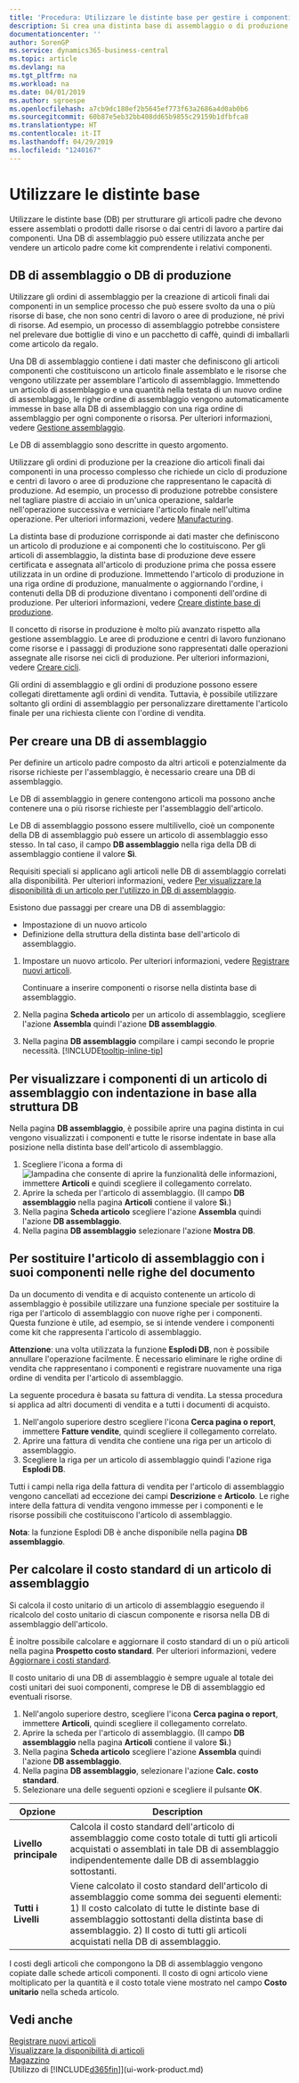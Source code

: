 ```yaml
---
title: 'Procedura: Utilizzare le distinte base per gestire i componenti | Documenti Microsoft'
description: Si crea una distinta base di assemblaggio o di produzione per specificare i componenti o le risorse richieste per un l'articolo che la distinta rappresenta.
documentationcenter: ''
author: SorenGP
ms.service: dynamics365-business-central
ms.topic: article
ms.devlang: na
ms.tgt_pltfrm: na
ms.workload: na
ms.date: 04/01/2019
ms.author: sgroespe
ms.openlocfilehash: a7cb9dc180ef2b5645ef773f63a2686a4d0ab0b6
ms.sourcegitcommit: 60b87e5eb32bb408dd65b9855c29159b1dfbfca8
ms.translationtype: HT
ms.contentlocale: it-IT
ms.lasthandoff: 04/29/2019
ms.locfileid: "1240167"
---
```

# <a name="work-with-bills-of-material"></a>Utilizzare le distinte base
Utilizzare le distinte base (DB) per strutturare gli articoli padre che devono essere assemblati o prodotti dalle risorse o dai centri di lavoro a partire dai componenti. Una DB di assemblaggio può essere utilizzata anche per vendere un articolo padre come kit comprendente i relativi componenti.

## <a name="assembly-boms-or-production-boms"></a>DB di assemblaggio o DB di produzione
Utilizzare gli ordini di assemblaggio per la creazione di articoli finali dai componenti in un semplice processo che può essere svolto da una o più risorse di base, che non sono centri di lavoro o aree di produzione, né privi di risorse. Ad esempio, un processo di assemblaggio potrebbe consistere nel prelevare due bottiglie di vino e un pacchetto di caffè, quindi di imballarli come articolo da regalo.  

Una DB di assemblaggio contiene i dati master che definiscono gli articoli componenti che costituiscono un articolo finale assemblato e le risorse che vengono utilizzate per assemblare l'articolo di assemblaggio. Immettendo un articolo di assemblaggio e una quantità nella testata di un nuovo ordine di assemblaggio, le righe ordine di assemblaggio vengono automaticamente immesse in base alla DB di assemblaggio con una riga ordine di assemblaggio per ogni componente o risorsa. Per ulteriori informazioni, vedere [Gestione assemblaggio](assembly-assemble-items.md).

Le DB di assemblaggio sono descritte in questo argomento.

Utilizzare gli ordini di produzione per la creazione dio articoli finali dai componenti in una processo complesso che richiede un ciclo di produzione e centri di lavoro o aree di produzione che rappresentano le capacità di produzione. Ad esempio, un processo di produzione potrebbe consistere nel tagliare piastre di acciaio in un'unica operazione, saldarle nell'operazione successiva e verniciare l'articolo finale nell'ultima operazione. Per ulteriori informazioni, vedere [Manufacturing](production-manage-manufacturing.md).  

La distinta base di produzione corrisponde ai dati master che definiscono un articolo di produzione e ai componenti che lo costituiscono. Per gli articoli di assemblaggio, la distinta base di produzione deve essere certificata e assegnata all'articolo di produzione prima che possa essere utilizzata in un ordine di produzione. Immettendo l'articolo di produzione in una riga ordine di produzione, manualmente o aggiornando l'ordine, i contenuti della DB di produzione diventano i componenti dell'ordine di produzione. Per ulteriori informazioni, vedere [Creare distinte base di produzione](production-how-to-create-production-boms.md).  

Il concetto di risorse in produzione è molto più avanzato rispetto alla gestione assemblaggio. Le aree di produzione e centri di lavoro funzionano come risorse e i passaggi di produzione sono rappresentati dalle operazioni assegnate alle risorse nei cicli di produzione. Per ulteriori informazioni, vedere [Creare cicli](production-how-to-create-routings.md).

Gli ordini di assemblaggio e gli ordini di produzione possono essere collegati direttamente agli ordini di vendita. Tuttavia, è possibile utilizzare soltanto gli ordini di assemblaggio per personalizzare direttamente l'articolo finale per una richiesta cliente con l'ordine di vendita.

## <a name="to-create-an-assembly-bom"></a>Per creare una DB di assemblaggio
Per definire un articolo padre composto da altri articoli e potenzialmente da risorse richieste per l'assemblaggio, è necessario creare una DB di assemblaggio.  

Le DB di assemblaggio in genere contengono articoli ma possono anche contenere una o più risorse richieste per l'assemblaggio dell'articolo.

Le DB di assemblaggio possono essere multilivello, cioè un componente della DB di assemblaggio può essere un articolo di assemblaggio esso stesso. In tal caso, il campo **DB assemblaggio** nella riga della DB di assemblaggio contiene il valore **Sì**.

Requisiti speciali si applicano agli articoli nelle DB di assemblaggio correlati alla disponibilità. Per ulteriori informazioni, vedere [Per visualizzare la disponibilità di un articolo per l'utilizzo in DB di assemblaggio](inventory-how-availability-overview.md#to-view-the-availability-of-an-item-by-its-use-in-assembly-or-production-boms).

Esistono due passaggi per creare una DB di assemblaggio:
- Impostazione di un nuovo articolo
- Definizione della struttura della distinta base dell'articolo di assemblaggio.

1. Impostare un nuovo articolo. Per ulteriori informazioni, vedere [Registrare nuovi articoli](inventory-how-register-new-items.md).

    Continuare a inserire componenti o risorse nella distinta base di assemblaggio.  
2. Nella pagina **Scheda articolo** per un articolo di assemblaggio, scegliere l'azione **Assembla** quindi l'azione **DB assemblaggio**.
3. Nella pagina **DB assemblaggio** compilare i campi secondo le proprie necessità. [!INCLUDE[tooltip-inline-tip](includes/tooltip-inline-tip_md.md)]

## <a name="to-view-the-components-of-an-assembly-item-indented-according-to-the-bom-structure"></a>Per visualizzare i componenti di un articolo di assemblaggio con indentazione in base alla struttura DB
Nella pagina **DB assemblaggio**, è possibile aprire una pagina distinta in cui vengono visualizzati i componenti e tutte le risorse indentate in base alla posizione nella distinta base dell'articolo di assemblaggio.

1. Scegliere l'icona a forma di ![lampadina che consente di aprire la funzionalità delle informazioni](media/ui-search/search_small.png "Informazioni sull'operazione che si desidera eseguire"), immettere **Articoli** e quindi scegliere il collegamento correlato.
2. Aprire la scheda per l'articolo di assemblaggio. (Il campo **DB assemblaggio** nella pagina **Articoli** contiene il valore **Sì**.)
3. Nella pagina **Scheda articolo** scegliere l'azione **Assembla** quindi l'azione **DB assemblaggio**.
4. Nella pagina **DB assemblaggio** selezionare l'azione **Mostra DB**.

## <a name="to-replace-the-assembly-item-with-its-components-on-document-lines"></a>Per sostituire l'articolo di assemblaggio con i suoi componenti nelle righe del documento
Da un documento di vendita e di acquisto contenente un articolo di assemblaggio è possibile utilizzare una funzione speciale per sostituire la riga per l'articolo di assemblaggio con nuove righe per i componenti. Questa funzione è utile, ad esempio, se si intende vendere i componenti come kit che rappresenta l'articolo di assemblaggio.

**Attenzione**: una volta utilizzata la funzione **Esplodi DB**, non è possibile annullare l'operazione facilmente. È necessario eliminare le righe ordine di vendita che rappresentano i componenti e registrare nuovamente una riga ordine di vendita per l'articolo di assemblaggio.

La seguente procedura è basata su fattura di vendita. La stessa procedura si applica ad altri documenti di vendita e a tutti i documenti di acquisto.

1. Nell'angolo superiore destro scegliere l'icona **Cerca pagina o report**, immettere **Fatture vendite**, quindi scegliere il collegamento correlato.
2. Aprire una fattura di vendita che contiene una riga per un articolo di assemblaggio.
3. Scegliere la riga per un articolo di assemblaggio quindi l'azione riga **Esplodi DB**.

Tutti i campi nella riga della fattura di vendita per l'articolo di assemblaggio vengono cancellati ad eccezione dei campi **Descrizione** e **Articolo**. Le righe intere della fattura di vendita vengono immesse per i componenti e le risorse possibili che costituiscono l'articolo di assemblaggio.

**Nota**: la funzione Esplodi DB è anche disponibile nella pagina **DB assemblaggio**.

## <a name="to-calculate-the-standard-cost-of-an-assembly-item"></a>Per calcolare il costo standard di un articolo di assemblaggio
Si calcola il costo unitario di un articolo di assemblaggio eseguendo il ricalcolo del costo unitario di ciascun componente e risorsa nella DB di assemblaggio dell'articolo.

È inoltre possibile calcolare e aggiornare il costo standard di un o più articoli nella pagina **Prospetto costo standard**. Per ulteriori informazioni, vedere [Aggiornare i costi standard](finance-how-to-update-standard-costs.md).  

Il costo unitario di una DB di assemblaggio è sempre uguale al totale dei costi unitari dei suoi componenti, comprese le DB di assemblaggio ed eventuali risorse.

1. Nell'angolo superiore destro, scegliere l'icona **Cerca pagina o report**, immettere **Articoli**, quindi scegliere il collegamento correlato.
2. Aprire la scheda per l'articolo di assemblaggio. (Il campo **DB assemblaggio** nella pagina **Articoli** contiene il valore **Sì**.)
3. Nella pagina **Scheda articolo** scegliere l'azione **Assembla** quindi l'azione **DB assemblaggio**.
4. Nella pagina **DB assemblaggio**, selezionare l'azione **Calc. costo standard**.
5. Selezionare una delle seguenti opzioni e scegliere il pulsante **OK**.

|Opzione |Description |
|-------|------------|
|**Livello principale**|Calcola il costo standard dell'articolo di assemblaggio come costo totale di tutti gli articoli acquistati o assemblati in tale DB di assemblaggio indipendentemente dalle DB di assemblaggio sottostanti.|
|**Tutti i Livelli**|Viene calcolato il costo standard dell'articolo di assemblaggio come somma dei seguenti elementi: 1) Il costo calcolato di tutte le distinte base di assemblaggio sottostanti della distinta base di assemblaggio. 2) Il costo di tutti gli articoli acquistati nella DB di assemblaggio.|



I costi degli articoli che compongono la DB di assemblaggio vengono copiate dalle schede articoli componenti. Il costo di ogni articolo viene moltiplicato per la quantità e il costo totale viene mostrato nel campo **Costo unitario** nella scheda articolo.

## <a name="see-also"></a>Vedi anche
[Registrare nuovi articoli](inventory-how-register-new-items.md)  
[Visualizzare la disponibilità di articoli](inventory-how-availability-overview.md)     
[Magazzino](inventory-manage-inventory.md)  
[Utilizzo di [!INCLUDE[d365fin](includes/d365fin_md.md)]](ui-work-product.md)

